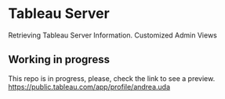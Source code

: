 # Tableau Server
Retrieving Tableau Server Information. Customized Admin Views

## Working in progress
This repo is in progress, please, check the link to see a preview.
https://public.tableau.com/app/profile/andrea.uda 
